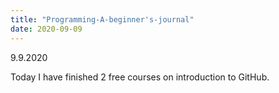 ```yaml
---
title: "Programming-A-beginner's-journal"
date: 2020-09-09
---
```


9.9.2020

Today I have finished 2 free courses on introduction to GitHub.
